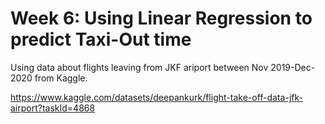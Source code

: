 # Week 6: Using Linear Regression to predict Taxi-Out time


 Using data about flights leaving from JKF ariport between Nov 2019-Dec-2020 from Kaggle.
 
 https://www.kaggle.com/datasets/deepankurk/flight-take-off-data-jfk-airport?taskId=4868
  
